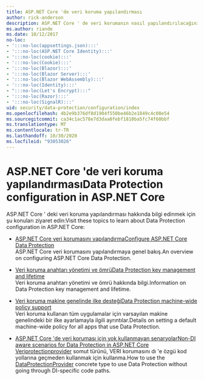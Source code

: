 ```yaml
---
title: ASP.NET Core 'de veri koruma yapılandırması
author: rick-anderson
description: ASP.NET Core ' de veri korumanın nasıl yapılandırılacağını açıklayan konuları bulun.
ms.author: riande
ms.date: 10/12/2017
no-loc:
- ':::no-loc(appsettings.json):::'
- ':::no-loc(ASP.NET Core Identity):::'
- ':::no-loc(cookie):::'
- ':::no-loc(Cookie):::'
- ':::no-loc(Blazor):::'
- ':::no-loc(Blazor Server):::'
- ':::no-loc(Blazor WebAssembly):::'
- ':::no-loc(Identity):::'
- ":::no-loc(Let's Encrypt):::"
- ':::no-loc(Razor):::'
- ':::no-loc(SignalR):::'
uid: security/data-protection/configuration/index
ms.openlocfilehash: 4b2e9b376df8d1904f550be46b2e1849c4c08e54
ms.sourcegitcommit: ca34c1ac578e7d3daa0febf1810ba5fc74f60bbf
ms.translationtype: MT
ms.contentlocale: tr-TR
ms.lasthandoff: 10/30/2020
ms.locfileid: "93053026"
---
```

# <a name="data-protection-configuration-in-aspnet-core"></a><span data-ttu-id="4c0cd-103">ASP.NET Core 'de veri koruma yapılandırması</span><span class="sxs-lookup"><span data-stu-id="4c0cd-103">Data Protection configuration in ASP.NET Core</span></span>

<span data-ttu-id="4c0cd-104">ASP.NET Core ' deki veri koruma yapılandırması hakkında bilgi edinmek için şu konuları ziyaret edin:</span><span class="sxs-lookup"><span data-stu-id="4c0cd-104">Visit these topics to learn about Data Protection configuration in ASP.NET Core:</span></span>

* [<span data-ttu-id="4c0cd-105">ASP.NET Core veri korumasını yapılandırma</span><span class="sxs-lookup"><span data-stu-id="4c0cd-105">Configure ASP.NET Core Data Protection</span></span>](xref:security/data-protection/configuration/overview)  
  <span data-ttu-id="4c0cd-106">ASP.NET Core veri korumasını yapılandırmaya genel bakış.</span><span class="sxs-lookup"><span data-stu-id="4c0cd-106">An overview on configuring ASP.NET Core Data Protection.</span></span>

* [<span data-ttu-id="4c0cd-107">Veri koruma anahtarı yönetimi ve ömrü</span><span class="sxs-lookup"><span data-stu-id="4c0cd-107">Data Protection key management and lifetime</span></span>](xref:security/data-protection/configuration/default-settings)  
  <span data-ttu-id="4c0cd-108">Veri koruma anahtarı yönetimi ve ömrü hakkında bilgi.</span><span class="sxs-lookup"><span data-stu-id="4c0cd-108">Information on Data Protection key management and lifetime.</span></span>

* [<span data-ttu-id="4c0cd-109">Veri koruma makine genelinde ilke desteği</span><span class="sxs-lookup"><span data-stu-id="4c0cd-109">Data Protection machine-wide policy support</span></span>](xref:security/data-protection/configuration/machine-wide-policy)  
  <span data-ttu-id="4c0cd-110">Veri koruma kullanan tüm uygulamalar için varsayılan makine genelindeki bir ilke ayarlamayla ilgili ayrıntılar.</span><span class="sxs-lookup"><span data-stu-id="4c0cd-110">Details on setting a default machine-wide policy for all apps that use Data Protection.</span></span>

* [<span data-ttu-id="4c0cd-111">ASP.NET Core 'de veri koruması için yok kullanmayan senaryolar</span><span class="sxs-lookup"><span data-stu-id="4c0cd-111">Non-DI aware scenarios for Data Protection in ASP.NET Core</span></span>](xref:security/data-protection/configuration/non-di-scenarios)  
  <span data-ttu-id="4c0cd-112">[Veriprotectionprovider](/dotnet/api/Microsoft.AspNetCore.DataProtection.DataProtectionProvider) somut türünü, VERI korumasını dı 'e özgü kod yollarına geçmeden kullanmak için kullanma.</span><span class="sxs-lookup"><span data-stu-id="4c0cd-112">How to use the [DataProtectionProvider](/dotnet/api/Microsoft.AspNetCore.DataProtection.DataProtectionProvider) concrete type to use Data Protection without going through DI-specific code paths.</span></span>
